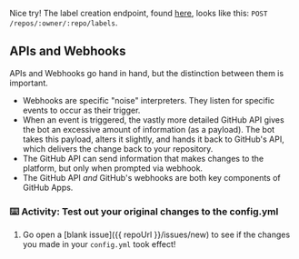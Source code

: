 Nice try! The label creation endpoint, found [here](https://developer.github.com/v3/issues/labels/#create-a-label), looks like this: `POST /repos/:owner/:repo/labels`.

## APIs and Webhooks
APIs and Webhooks go hand in hand, but the distinction between them is important.

- Webhooks are specific "noise" interpreters. They listen for specific events to occur as their trigger.
- When an event is triggered, the vastly more detailed GitHub API gives the bot an excessive amount of information (as a payload). The bot takes this payload, alters it slightly, and hands it back to GitHub's API, which delivers the change back to your repository.
- The GitHub API can send information that makes changes to the platform, but only when prompted via webhook.
- The GitHub API _and_ GitHub's webhooks are both key components of GitHub Apps.

### :keyboard: Activity: Test out your original changes to the config.yml
1. Go open a [blank issue]({{ repoUrl }}/issues/new) to see if the changes you made in your `config.yml` took effect!
